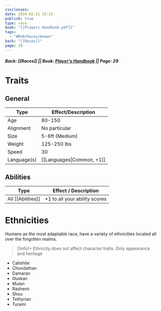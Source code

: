 ```yaml
---
cssclasses: 
date: 2024-02-21 15:23
publish: true
type: race
book: "[[Players Handbook.pdf]]"
tags:
  - "#DnD/Races/Human"
back: "[[Races]]"
page: 29
---
```

##### Back: [[Races]] || Book: [Player's Handbook](https://drive.google.com/drive/folders/1O5bhpYizcIT5xxAoLOuzCRht_PVS7VSG?usp=sharing) || Page: 29

# Traits
## General

| Type        | Effect/Description        |
| ----------- | ------------------------- |
| Age         | 80-150                    |
| Alignment   | No particular             |
| Size        | 5-6ft (Medium)            |
| Weight      | 125-250 lbs               |
| Speed       | 30                        |
| Language(s) | [[Languages\|Common, +1]] |
## Abilities
| Type              | Effect / Description          |
| ----------------- | ----------------------------- |
| All [[Abilities]] | +1 to all your ability scores |

# Ethnicities
Humans as the most adaptable race, have a variety of ethnicities located all over the forgotten realms.

> [!info]+ Ethnicity does not affect character traits. Only appearance and heritage

- Calishite
- Chondathan
- Damaran
- Illuskan
- Mulan
- Rashemi
- Shou
- Tethyrian
- Turami

